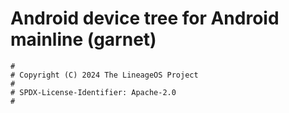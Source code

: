 # Android device tree for Android mainline (garnet)

```
#
# Copyright (C) 2024 The LineageOS Project
#
# SPDX-License-Identifier: Apache-2.0
#
```

